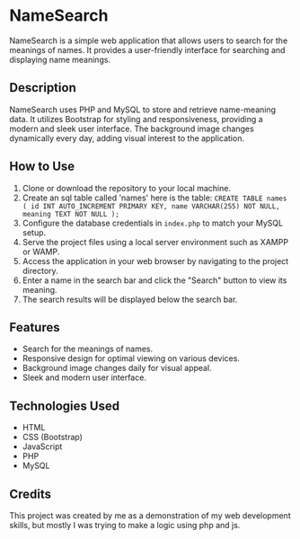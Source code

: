 # NameSearch

NameSearch is a simple web application that allows users to search for the meanings of names. It provides a user-friendly interface for searching and displaying name meanings.

## Description

NameSearch uses PHP and MySQL to store and retrieve name-meaning data. It utilizes Bootstrap for styling and responsiveness, providing a modern and sleek user interface. The background image changes dynamically every day, adding visual interest to the application.

## How to Use

1. Clone or download the repository to your local machine.
2. Create an sql table called 'names' here is the table: `CREATE TABLE names (
    id INT AUTO_INCREMENT PRIMARY KEY,
    name VARCHAR(255) NOT NULL,
    meaning TEXT NOT NULL
);`
3. Configure the database credentials in `index.php` to match your MySQL setup.
4. Serve the project files using a local server environment such as XAMPP or WAMP.
5. Access the application in your web browser by navigating to the project directory.
6. Enter a name in the search bar and click the "Search" button to view its meaning.
7. The search results will be displayed below the search bar.

## Features

- Search for the meanings of names.
- Responsive design for optimal viewing on various devices.
- Background image changes daily for visual appeal.
- Sleek and modern user interface.

## Technologies Used

- HTML
- CSS (Bootstrap)
- JavaScript
- PHP
- MySQL

## Credits

This project was created by me as a demonstration of my web development skills, but  mostly I was trying to make a logic using php and js.

